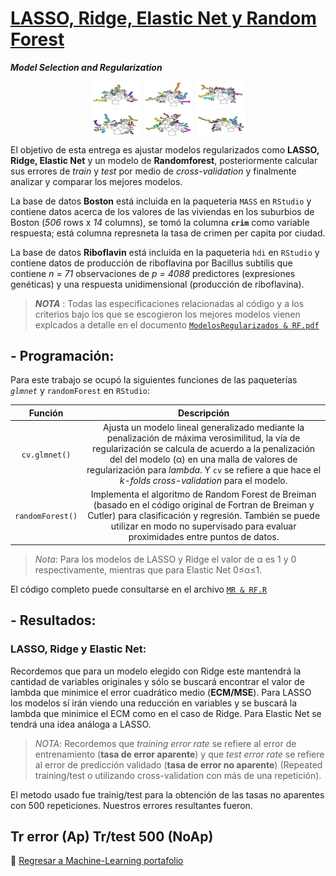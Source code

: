 # [LASSO, Ridge, Elastic Net y Random Forest](https://github.com/MMiranda777/Machine-Learning/tree/main/LASSO%2C%20Ridge%2C%20Elastic%20Net%20y%20Random%20Forest)
_**Model Selection and Regularization**_

<img src="Media/rf1.png" width="50%" style="display: block; margin: auto;" /><img src="Media/rf2.png" width="50%" style="display: block; margin: auto;" />

El objetivo de esta entrega es ajustar modelos regularizados como **LASSO, Ridge, Elastic Net** y un modelo de **Randomforest**, posteriormente calcular sus errores de _train_ y _test_ por medio de _cross-validation_ y finalmente analizar y comparar los mejores modelos.

La base de datos **Boston** está incluida en la paqueteria `MASS` en `RStudio` y contiene datos acerca de los valores de las viviendas en los suburbios de Boston (*506* rows x *14* columns), se tomó la columna **`crim`** como variable respuesta; está columna represneta la tasa de crimen per capita por ciudad.

La base de datos **Riboflavin** está incluida en la paqueteria `hdi` en `RStudio` y contiene datos de producción de riboflavina por Bacillus subtilis que contiene *n = 71* observaciones de *p = 4088* predictores (expresiones genéticas) y una respuesta unidimensional (producción de riboflavina). 

> _**NOTA**_ : Todas las especificaciones relacionadas al código y a los criterios bajo los que se escogieron los mejores modelos vienen explcados a detalle en el documento [`ModelosRegularizados & RF.pdf`](https://github.com/MMiranda777/Machine-Learning/blob/main/LASSO%2C%20Ridge%2C%20Elastic%20Net%20y%20Random%20Forest/ModelosRegularizados%20%26%20RF.pdf)

## - Programación:

Para este trabajo se ocupó la siguientes funciones de las paqueterías  _`glmnet`_ y `randomForest` en `RStudio`:

|   Función  |                                                                              Descripción                                                                             |
|:----------:|:--------------------------------------------------------------------------------------------------------------------------------------------------------------------:|
| `cv.glmnet()` |   Ajusta un modelo lineal generalizado mediante la penalización de máxima verosimilitud, la vía de regularización se calcula de acuerdo a la penalización del del modelo (α)  en una malla de valores de regularización para _lambda_. Y `cv` se refiere a que hace el _k-folds cross-validation_ para el modelo.   |
| `randomForest()` |   Implementa el algoritmo de Random Forest de Breiman (basado en el código original de Fortran de Breiman y Cutler) para clasificación y regresión. También se puede utilizar en modo no supervisado para evaluar proximidades entre puntos de datos.    |
> *Nota*: Para los modelos de LASSO y Ridge el valor de α es 1 y 0 respectivamente, mientras que para Elastic Net 0≤α≤1.

El código completo puede consultarse en el archivo [`MR & RF.R`](https://github.com/MMiranda777/Machine-Learning/blob/main/LASSO%2C%20Ridge%2C%20Elastic%20Net%20y%20Random%20Forest/MR%20%26%20RF.R)

## - Resultados:
### LASSO, Ridge y Elastic Net:

Recordemos que para un modelo elegido con Ridge este mantendrá la cantidad de variables originales y sólo se buscará encontrar el valor de lambda que minimice el error cuadrático medio (**ECM/MSE**). Para LASSO los modelos sí irán viendo una reducción en variables y se buscará la lambda que minimice el ECM como en el caso de Ridge. Para Elastic Net se tendrá una idea análoga a LASSO.

> *NOTA*: Recordemos que _training error rate_ se refiere al error de entrenamiento (**tasa de error aparente**) y que _test error rate_ se refiere al error de predicción validado (**tasa de error no aparente**) (Repeated training/test o utilizando cross-validation con más de una repetición).

El metodo usado fue trainig/test para la obtención de las tasas no aparentes con 500 repeticiones.
Nuestros errores resultantes fueron.
## Tr error (Ap) Tr/test 500 (NoAp)














:blue_book: [Regresar a Machine-Learning portafolio](https://github.com/MMiranda777/Machine-Learning)
